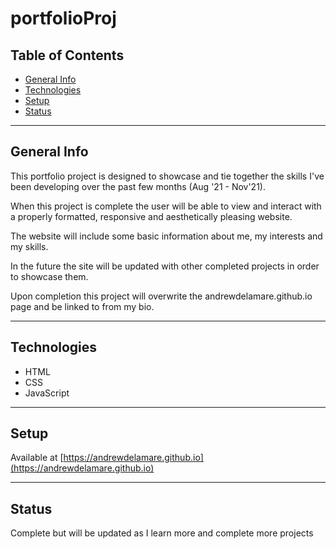 # portfolioProj
## Table of Contents
- [General Info](#general-info)
- [Technologies](#technologies) 
- [Setup](#setup) 
- [Status](#status) 
---
## General Info

This portfolio project is designed to showcase and tie together the skills I've been developing over the past few months (Aug '21 - Nov'21). 

When this project is complete the user will be able to view and interact with a properly formatted, responsive and aesthetically pleasing website. 

The website will include some basic information about me, my interests and my skills.

In the future the site will be updated with other completed projects in order to showcase them.

Upon completion this project will overwrite the andrewdelamare.github.io page and be linked to from my bio. 

---
## Technologies
- HTML 
- CSS
- JavaScript 
---
## Setup 
Available at [https://andrewdelamare.github.io](https://andrewdelamare.github.io)

---
## Status 
Complete but will be updated as I learn more and complete more projects 